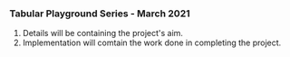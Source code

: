 ﻿### Tabular Playground Series - March 2021

1. Details will be containing the project's aim.
2. Implementation will comtain the work done in completing the project.
